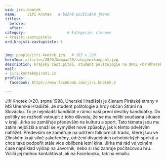 ```yaml
---
uid: jiri.knotek
name:     Jiří Knotek  	# běžně používáné jméno
titles:
  before: 
  after:
category:                   # kategorie: clenove
- krajsti-zastupitele
ord_krajsti-zastupitele: 6


img: people/jiri-knotek.jpg   # 165 x 220
heroImg: articles/2020/kampan20/zahajenikampan1.jpg
description: krajský zastupitel, student politologie na UPOL <br>Uherské Hradiště # kratký popis, max 160 znaků
mail:
- jiri.knotek@pirati.cz
profiles:
  facebook: https://www.facebook.com/jiri.knotek.3

---
```


Jiří Knotek (*20. srpna 1998, Uherské Hradiště) je členem Pirátské strany v MS Uherské Hradiště. Je student politologie a hrdý občan Strání na Slovácku. To je nejmladší kandidát v rámci naší první desítky kandidátky. Do politiky se rozhodl vstoupit z toho důvodu, že se mu nelíbí současná situace v kraji. Jirka se zaměřuje především na kulturu a sport. Tato témata jsou mu zatím nejbližší a snaží se vymýšlet nové způsoby, jak k těmto odvětvím nahlížet. Především se zaměřuje na udržení folklorních tradic, které jsou ve Zlínském kraji silně zakořeněny, udržení divadelních ochotnických spolků a chce také podpořit stále více oblíbená letní kina. Jirka má rád ve volném čase například výšlap na Javorník, nebo si rád zahraje počítačovou hru. 
Voliči jej mohou kontaktovat jak na Facebooku, tak na emailu.


